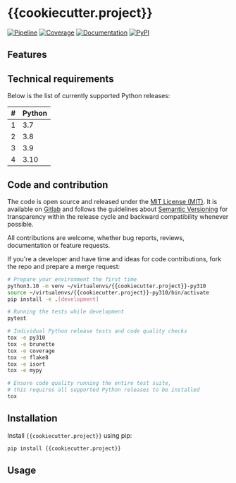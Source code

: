 # {{cookiecutter.project}}

[![Pipeline][pipeline-badge]][pipeline-link]
[![Coverage][coverage-badge]][coverage-link]
[![Documentation][documentation-badge]][documentation-link]
[![PyPI][pypi-badge]][pypi-link]

[pipeline-badge]: {{cookiecutter.repository_url}}/badges/master/pipeline.svg
[pipeline-link]: {{cookiecutter.repository_url}}/pipelines
[coverage-badge]: {{cookiecutter.repository_url}}/badges/master/coverage.svg
[coverage-link]: {{cookiecutter.repository_url}}/-/jobs
[documentation-badge]: https://readthedocs.org/projects/{{cookiecutter.project}}/badge/?version=stable
[documentation-link]: http://{{cookiecutter.project}}.readthedocs.org/stable/
[pypi-badge]: https://img.shields.io/pypi/v/{{cookiecutter.project}}.svg
[pypi-link]: https://pypi.python.org/pypi/{{cookiecutter.project}}

## Features

## Technical requirements

Below is the list of currently supported Python releases:

| #   | Python |
|-----|--------|
| 1   | 3.7    |
| 2   | 3.8    |
| 3   | 3.9    |
| 4   | 3.10   |

## Code and contribution

The code is open source and released under the [MIT License (MIT)][mit-license]. It is available on [Gitlab][gitlab] and follows the guidelines about [Semantic Versioning][semver] for transparency within the release cycle and backward compatibility whenever possible.

All contributions are welcome, whether bug reports, reviews, documentation or feature requests.

If you're a developer and have time and ideas for code contributions, fork the repo and prepare a merge request:

```bash
# Prepare your environment the first time
python3.10 -m venv ~/virtualenvs/{{cookiecutter.project}}-py310
source ~/virtualenvs/{{cookiecutter.project}}-py310/bin/activate
pip install -e .[development]

# Running the tests while development
pytest

# Individual Python release tests and code quality checks
tox -e py310
tox -e brunette
tox -e coverage
tox -e flake8
tox -e isort
tox -e mypy

# Ensure code quality running the entire test suite,
# this requires all supported Python releases to be installed
tox
```

[mit-license]: https://en.wikipedia.org/wiki/MIT_License
[gitlab]: {{cookiecutter.repository_url}}
[semver]: http://semver.org/

## Installation

Install `{{cookiecutter.project}}` using pip:

```bash
pip install {{cookiecutter.project}}
```

## Usage
